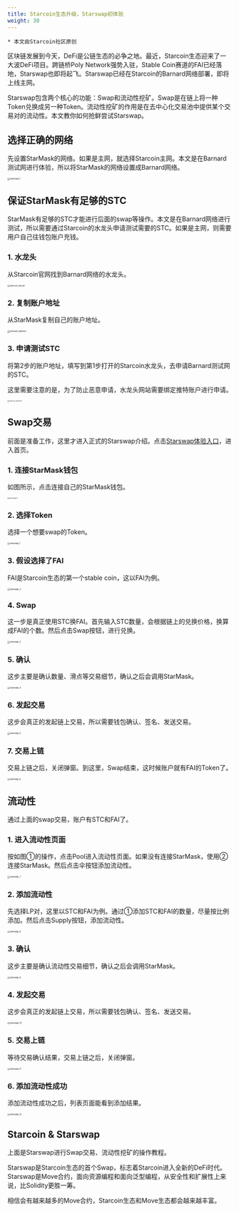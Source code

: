 ```yaml
---
title: Starcoin生态升级，Starswap初体验
weight: 30
---
```


~~~
* 本文由Starcoin社区原创
~~~

区块链发展到今天，DeFi是公链生态的必争之地。最近，Starcoin生态迎来了一大波DeFi项目。跨链桥Poly Network强势入驻，Stable Coin赛道的FAI已经落地，Starswap也即将起飞。Starswap已经在Starcoin的Barnard网络部署，即将上线主网。

Starswap包含两个核心的功能：Swap和流动性挖矿。Swap是在链上将一种Token兑换成另一种Token。流动性挖矿的作用是在去中心化交易池中提供某个交易对的流动性。本文教你如何抢鲜尝试Starswap。



## 选择正确的网络

先设置StarMask的网络。如果是主网，就选择Starcoin主网。本文是在Barnard测试网进行体验，所以将StarMask的网络设置成Barnard网络。

<img src="https://tva1.sinaimg.cn/large/008i3skNly1gxybko6rqkj30j40igaaz.jpg" alt="starmask_1" style="zoom:33%;" />



## 保证StarMask有足够的STC

StarMask有足够的STC才能进行后面的swap等操作。本文是在Barnard网络进行测试，所以需要通过Starcoin的水龙头申请测试需要的STC。如果是主网，则需要用户自己往钱包账户充钱。



### 1. 水龙头

从Starcoin官网找到Barnard网络的水龙头。

<img src="https://tva1.sinaimg.cn/large/008i3skNly1gxyd72902zj30u00vemyw.jpg" alt="starcoin_faucet" style="zoom:33%;" />



### 2. 复制账户地址

从StarMask复制自己的账户地址。

<img src="https://tva1.sinaimg.cn/large/008i3skNly1gxyd93ve6lj30is09wwet.jpg" alt="barnard_address" style="zoom:33%;" />



### 3. 申请测试STC

将第2步的账户地址，填写到第1步打开的Starcoin水龙头，去申请Barnard测试网的STC。

这里需要注意的是，为了防止恶意申请，水龙头网站需要绑定推特账户进行申请。

<img src="https://tva1.sinaimg.cn/large/008i3skNly1gxydahuttuj31v40ro0wl.jpg" alt="starcoin_barnard" style="zoom:25%;" />



## Swap交易

前面是准备工作，这里才进入正式的Starswap介绍。点击[Starswap体验入口](https://starswap.xyz)，进入首页。



### 1. 连接StarMask钱包

如图所示，点击连接自己的StarMask钱包。

<img src="https://tva1.sinaimg.cn/large/008i3skNly1gxydmw7eloj31g00sqmyj.jpg" alt="starswap_0" style="zoom:25%;" />



### 2. 选择Token

选择一个想要swap的Token。

<img src="https://tva1.sinaimg.cn/large/008i3skNly1gxye5mmodpj313n0u0400.jpg" alt="starswap_1" style="zoom:33%;" />

### 3. 假设选择了FAI

FAI是Starcoin生态的第一个stable coin，这以FAI为例。

<img src="https://tva1.sinaimg.cn/large/008i3skNly1gxye90xl6wj30u017m40l.jpg" alt="starswap_2" style="zoom:33%;" />

### 4. Swap

这一步是真正使用STC换FAI。首先输入STC数量，会根据链上的兑换价格，换算成FAI的个数。然后点击Swap按钮，进行兑换。

<img src="https://tva1.sinaimg.cn/large/008i3skNly1gxyecd586tj313n0u0wgg.jpg" alt="starswap_3" style="zoom:33%;" />

### 5. 确认

这步主要是确认数量、滑点等交易细节，确认之后会调用StarMask。

<img src="https://tva1.sinaimg.cn/large/008i3skNly1gxyess0ye3j30u00yc76j.jpg" alt="starswap_4" style="zoom:33%;" />

### 6. 发起交易

这步会真正的发起链上交易，所以需要钱包确认、签名、发送交易。

<img src="https://tva1.sinaimg.cn/large/008i3skNly1gxyewhwro0j30zs0u0tao.jpg" alt="starswap_5" style="zoom:33%;" />

### 7. 交易上链

交易上链之后，关闭弹窗。到这里，Swap结束，这时候账户就有FAI的Token了。

<img src="https://tva1.sinaimg.cn/large/008i3skNly1gxyezz8shvj30u00v4abb.jpg" alt="starswap_6" style="zoom:33%;" />



## 流动性

通过上面的swap交易，账户有STC和FAI了。



### 1. 进入流动性页面

按如图①的操作，点击Pool进入流动性页面。如果没有连接StarMask，使用②连接StarMask。然后点击伞按钮添加流动性。

<img src="https://tva1.sinaimg.cn/large/008i3skNly1gxyf4ezlv9j31ia0eewfa.jpg" alt="starswap_7" style="zoom:33%;" />

### 2. 添加流动性

先选择LP对，这里以STC和FAI为例。通过①添加STC和FAI的数量，尽量按比例添加。然后点击Supply按钮，添加流动性。

<img src="https://tva1.sinaimg.cn/large/008i3skNly1gxyfl5jnobj30kr0rsgne.jpg" alt="starswap_8" style="zoom:33%;" />

### 3. 确认

这步主要是确认流动性交易细节，确认之后会调用StarMask。

<img src="https://tva1.sinaimg.cn/large/008i3skNly1gxyfp1cccej30u016rn0m.jpg" alt="starswap_9" style="zoom:33%;" />

### 4. 发起交易

这步会真正的发起链上交易，所以需要钱包确认、签名、发送交易。

<img src="https://tva1.sinaimg.cn/large/008i3skNly1gxyfunsayoj30r20rstaq.jpg" alt="starswap_10" style="zoom:33%;" />

### 5. 交易上链

等待交易确认结果，交易上链之后，关闭弹窗。

<img src="https://tva1.sinaimg.cn/large/008i3skNly1gxyfwnhs4vj30u016uwh2.jpg" alt="starswap_11" style="zoom:33%;" />

### 6. 添加流动性成功

添加流动性成功之后，列表页面能看到添加结果。

<img src="https://tva1.sinaimg.cn/large/008i3skNly1gxyfymkbh2j31w60j8dhd.jpg" alt="starswap_12" style="zoom:33%;" />



## Starcoin & Starswap

上面是Starswap进行Swap交易、流动性挖矿的操作教程。

Starswap是Starcoin生态的首个Swap，标志着Starcoin进入全新的DeFi时代。Starswap是Move合约，面向资源编程和面向泛型编程，从安全性和扩展性上来说，比Solidity更胜一筹。

相信会有越来越多的Move合约，Starcoin生态和Move生态都会越来越丰富。
